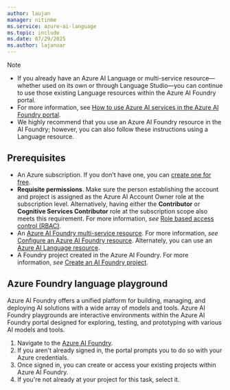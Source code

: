 ```yaml
---
author: laujan
manager: nitinme
ms.service: azure-ai-language
ms.topic: include
ms.date: 07/29/2025
ms.author: lajanuar
---
```


> [!NOTE]
>
> * If you already have an Azure AI Language or multi-service resource—whether used on its own or through Language Studio—you can continue to use those existing Language resources within the Azure AI Foundry portal. 
> * For more information, see [How to use Azure AI services in the Azure AI Foundry portal](../../../../ai-services/connect-services-ai-foundry-portal.md).
> * We highly recommend that you use an Azure AI Foundry resource in the AI Foundry; however, you can also follow these instructions using a Language resource.

## Prerequisites

* An Azure subscription. If you don't have one, you can [create one for free](https://azure.microsoft.com/free/cognitive-services).
* **Requisite permissions**. Make sure the person establishing the account and project is assigned as the Azure AI Account Owner role at the subscription level. Alternatively, having either the **Contributor** or **Cognitive Services Contributor** role at the subscription scope also meets this requirement. For more information, *see* [Role based access control (RBAC)](../../../openai/how-to/role-based-access-control.md#cognitive-services-contributor).
*  An [Azure AI Foundry multi-service resource](../../../multi-service-resource.md). For more information, *see* [Configure an Azure AI Foundry resource](configure-azure-resources.md#option-1-configure-an-azure-ai-foundry-resource). Alternately, you can use an [Azure AI Language resource](https://portal.azure.com/?Microsoft_Azure_PIMCommon=true#create/Microsoft.CognitiveServicesTextAnalytics).
* A Foundry project created in the Azure AI Foundry. For more information, *see* [Create an AI Foundry project](../../../../ai-foundry/how-to/create-projects.md).

## Azure Foundry language playground

Azure AI Foundry offers a unified platform for building, managing, and deploying AI solutions with a wide array of models and tools. Azure AI Foundry playgrounds are interactive environments within the Azure AI Foundry portal designed for exploring, testing, and prototyping with various AI models and tools.

1. Navigate to the [Azure AI Foundry](https://ai.azure.com/).
1. If you aren't already signed in, the portal prompts you to do so with your Azure credentials.
1. Once signed in, you can create or access your existing projects within Azure AI Foundry.
1. If you're not already at your project for this task, select it.